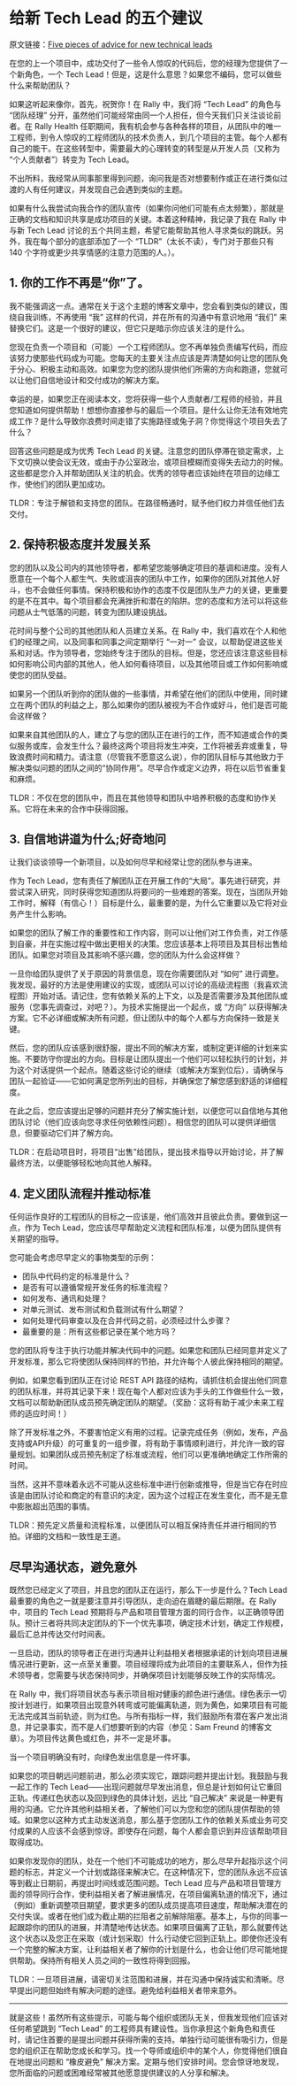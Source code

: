 # 给新 Tech Lead 的五个建议

原文链接：[Five pieces of advice for new technical leads](https://engineering.rallyhealth.com/technical-lead/leadership/new-leader/advice/new-role/tech-lead/2018/07/05/five-pieces-of-advice-for-new-technical-leads.html)

在您的上一个项目中，成功交付了一些令人惊叹的代码后，您的经理为您提供了一个新角色，一个 Tech Lead！但是，这是什么意思？如果您不编码，您可以做些什么来帮助团队？

如果这听起来像你，首先，祝贺你！在 Rally 中，我们将 “Tech Lead” 的角色与 “团队经理” 分开，虽然他们可能经常由同一个人担任，但今天我们只关注谈论前者。在 Rally Health 任职期间，我有机会参与各种各样的项目，从团队中的唯一工程师，到令人惊叹的工程师团队的技术负责人，到几个项目的主管。每个人都有自己的能干。在这些转型中，需要最大的心理转变的转型是从开发人员（又称为 “个人贡献者”）转变为 Tech Lead。

不出所料，我经常从同事那里得到问题，询问我是否对想要制作或正在进行类似过渡的人有任何建议，并发现自己会遇到类似的主题。

如果有什么我尝试向我合作的团队宣传（如果你问他们可能有点太频繁），那就是正确的文档和知识共享是成功项目的关键。本着这种精神，我记录了我在 Rally 中与新 Tech Lead 讨论的五个共同主题，希望它能帮助其他人寻求类似的跳跃。另外，我在每个部分的底部添加了一个 “TLDR”（太长不读），专门对于那些只有 140 个字符或更少共享情感的注意力范围的人。）。

## 1. 你的工作不再是“你”了。

我不能强调这一点。通常在关于这个主题的博客文章中，您会看到类似的建议，围绕自我训练，不再使用 “我” 这样的代词，并在所有的沟通中有意识地用 “我们” 来替换它们。这是一个很好的建议，但它只是暗示你应该关注的是什么。

您现在负责一个项目和（可能）一个工程师团队。您不再单独负责编写代码，而应该努力使那些代码成为可能。您每天的主要关注点应该是弄清楚如何让您的团队免于分心、积极主动和高效。如果您为您的团队提供他们所需的方向和跑道，您就可以让他们自信地设计和交付成功的解决方案。

幸运的是，如果您正在阅读本文，您将获得一些个人贡献者/工程师的经验，并且您知道如何提供帮助！想想你直接参与的最后一个项目。是什么让你无法有效地完成工作？是什么导致你浪费时间走错了实施路径或兔子洞？你觉得这个项目失去了什么？

回答这些问题是成为优秀 Tech Lead 的关键。注意您的团队停滞在锁定需求，上下文切换以使会议无效，或由于办公室政治，或项目模糊而变得失去动力的时候。这些都是您介入并帮助团队关注的机会。优秀的领导者应该始终在项目的边缘工作，使他们的团队更加成功。

TLDR：专注于解锁和支持您的团队。在路径畅通时，赋予他们权力并信任他们去交付。

## 2. 保持积极态度并发展关系

您的团队以及公司内的其他领导者，都希望您能够确定项目的基调和进度。没有人愿意在一个每个人都生气、失败或沮丧的团队中工作，如果你的团队对其他人好斗，也不会做任何事情。保持积极和协作的态度不仅是团队生产力的关键，更重要的是不在其中。每个项目都会充满挫折和潜在的陷阱。您的态度和方法可以将这些问题从士气低落的问题，转变为团队建设挑战。

花时间与整个公司的其他团队和人员建立关系。在 Rally 中，我们喜欢在个人和他们的经理之间，以及同事和同事之间定期举行 “一对一” 会议，以帮助促进这些关系和对话。作为领导者，您始终专注于团队的目标。但是，您还应该注意这些目标如何影响公司内部的其他人，他人如何看待项目，以及其他项目或工作如何影响或使您的团队受益。

如果另一个团队听到你的团队做的一些事情，并希望在他们的团队中使用，同时建立在两个团队的利益之上，那么如果你的团队被视为不合作或好斗，他们是否可能会这样做？

如果来自其他团队的人，建立了与您的团队正在进行的工作，而不知道或合作的类似服务或库，会发生什么？最终这两个项目将发生冲突，工作将被丢弃或重复，导致浪费时间和精力。请注意（尽管我不愿意这么说），你的团队目标与其他致力于解决类似问题的团队之间的“协同作用”。尽早合作或定义边界，将在以后节省重复和麻烦。

TLDR：不仅在您的团队中，而且在其他领导和团队中培养积极的态度和协作关系。它将在未来的合作中获得回报。


## 3. 自信地讲道为什么;好奇地问

让我们谈谈领导一个新项目，以及如何尽早和经常让您的团队参与进来。

作为 Tech Lead，您有责任了解团队正在开展工作的“大局”。事先进行研究，并尝试深入研究，同时获得您知道团队将要问的一些难题的答案。现在，当团队开始工作时，解释（有信心！）目标是什么，最重要的是，为什么它重要以及它将对业务产生什么影响。

如果您的团队了解工作的重要性和工作内容，则可以让他们对工作负责，对工作感到自豪，并在实施过程中做出更相关的决策。您应该基本上将项目及其目标出售给团队。如果您对项目及其影响不感兴趣，您的团队为什么会这样做？

一旦你给团队提供了关于原因的背景信息，现在你需要团队对 “如何” 进行调整。我发现，最好的方法是使用建议的实现，或团队可以讨论的高级流程图（我喜欢流程图）开始对话。请记住，您有依赖关系的上下文，以及是否需要涉及其他团队或服务（您事先调查过，对吧？）。为技术实施提出一个起点，或 “方向” 以获得解决方案。它不必详细或解决所有问题，但让团队中的每个人都与方向保持一致是关键。

然后，您的团队应该感到很舒服，提出不同的解决方案，或制定更详细的计划来实施。不要防守你提出的方向。目标是让团队提出一个他们可以轻松执行的计划，并为这个对话提供一个起点。随着这些讨论的继续（或解决方案到位后），请确保与团队一起验证——它如何满足您所列出的目标，并确保您了解您感到舒适的详细程度。

在此之后，您应该提出足够的问题并充分了解实施计划，以便您可以自信地与其他团队讨论（他们应该向您寻求任何依赖性问题）。相信您的团队可以提供详细信息，但要驱动它们并了解方向。

TLDR：在启动项目时，将项目“出售”给团队，提出技术指导以开始讨论，并了解最终方法，以便能够轻松地向其他人解释。

## 4. 定义团队流程并推动标准

任何运作良好的工程团队的目标之一应该是，他们高效并且彼此负责。要做到这一点，作为 Tech Lead，您应该尽早帮助定义流程和团队标准，以便为团队提供有关期望的指导。

您可能会考虑尽早定义的事物类型的示例：

 - 团队中代码约定的标准是什么？
 - 是否有可以遵循常规开发任务的标准流程？
 - 如何发布、通讯和处理？
 - 对单元测试、发布测试和负载测试有什么期望？
 - 如何处理代码审查以及在合并代码之前，必须经过什么步骤？
 - 最重要的是：所有这些都记录在某个地方吗？

您的团队将专注于执行功能并解决代码中的问题。如果您和团队已经同意并定义了开发标准，那么它将使团队保持同样的节拍，并允许每个人彼此保持相同的期望。

例如，如果您看到团队正在讨论 REST API 路径的结构，请抓住机会提出他们同意的团队标准，并将其记录下来！现在每个人都对应该为手头的工作做些什么一致，文档可以帮助新团队成员预先确定团队的期望。（奖励：这将有助于减少未来工程师的适应时间！）

除了开发标准之外，不要害怕定义有用的过程。记录完成任务（例如，发布，产品支持或API升级）的可重复的一组步骤，将有助于事情顺利进行，并允许一致的容量规划。如果团队成员预先制定了标准或流程，他们可以更准确地确定工作所需的时间。

当然，这并不意味着永远不可能从这些标准中进行创新或推导，但是当它存在时应该是由团队讨论和商定的有意识的决定，因为这个过程正在发生变化，而不是无意中膨胀超出范围的事情。 

TLDR：预先定义质量和流程标准，以便团队可以相互保持责任并进行相同的节拍。详细的文档和一致性是王道。

## 尽早沟通状态，避免意外

既然您已经定义了项目，并且您的团队正在运行，那么下一步是什么？Tech Lead 最重要的角色之一就是要注意并引导团队，走向迫在眉睫的最后期限。在 Rally 中，项目的 Tech Lead 预期将与产品和项目管理方面的同行合作，以正确领导团队。预计三者将共同决定团队的下一个优先事项，确定技术计划，确定工作规模，最后汇总并传达交付时间表。

一旦启动，团队的领导者正在进行沟通并让利益相关者根据承诺的计划向项目进展情况进行更新，这一点至关重要。项目经理将成为此项目的主要联系人，但作为技术领导者，您需要与状态保持同步，并确保项目计划能够反映工作的实际情况。

在 Rally 中，我们将项目状态与表示项目相对健康的颜色进行通信。绿色表示一切按计划进行，如果项目出现意外转弯或可能偏离轨道，则为黄色，如果项目有可能无法完成其当前轨迹，则为红色。与所有指标一样，我们鼓励所有潜在客户发出消息，并记录事实，而不是人们想要听到的内容（参见：Sam Freund 的博客文章）。为项目传达黄色或红色，并不一定是坏事。

当一个项目明确没有时，向绿色发出信息是一件坏事。

如果您的项目朝远问题前进，那么必须实现它，跟踪问题并提出计划。我鼓励与我一起工作的 Tech Lead——出现问题就尽早发出消息，但总是计划如何让它重回正轨。传递红色状态以及回到绿色的具体计划，远比 “自己解决” 来说是一种更有用的沟通。它允许其他利益相关者，了解他们可以为您和您的团队提供帮助的领域。如果您以这种方式主动发送消息，那么基于您团队工作的依赖关系或业务可交付成果的人应该不会感到惊讶。即使存在问题，每个人都会意识到并应该帮助项目取得成功。

如果你发现你的团队，处在一个他们不可能成功的地方，那么尽早升起指示这个问题的标志，并定义一个计划或路径来解决它。在这种情况下，您的团队永远不应该等到截止日期前，再提出时间线或范围问题。Tech Lead 应与产品和项目管理方面的领导同行合作，使利益相关者了解进展情况，在项目偏离轨道的情况下，通过（例如）重新调整项目期望，要求更多的团队成员提高项目速度，帮助解决潜在的交付失误。或者在他们成为截止期的拦阻者之前解除阻塞。基本上，与你的同事一起跟踪你的团队的进展，并清楚地传达状态。如果项目偏离了正轨，那么就要传达这个状态以及您正在采取（或计划采取）什么行动使它回到正轨上。即使你还没有一个完整的解决方案，让利益相关者了解你的计划是什么，也会让他们尽可能地提供帮助。保持所有相关人员之间的一致性将得到回报。

TLDR：一旦项目进展，请密切关注范围和进展，并在沟通中保持诚实和清晰。尽早提出问题但始终有解决问题的途径。避免给利益相关者带来意外。

---

就是这些！虽然所有这些提示，可能与每个组织或团队无关，但我发现他们应该对任何希望跳到 “Tech Lead” 的工程师具有建设性。当你承担这个新角色和责任时，请记住首要的是提出问题并获得所需的支持。单独行动可能很有吸引力，但是您的组织正在帮助您成长和学习。找一个导师或组织中的某个人，你觉得他们很自在地提出问题和 “橡皮避免” 解决方案。定期与他们安排时间。您会惊讶地发现，您所面临的问题或困难经常被其他愿意提供建议的人分享和解决。

